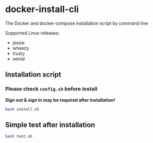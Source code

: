 # docker-install-cli
The Docker and docker-compose installation script by command line

Supported Linux releases:
- jessie
- wheezy
- trusty
- xenial

## Installation script
### Please check `config.sh` before install
__**Sign out & sign in may be required after installation!**__

```bash
bash install.sh
```

## Simple test after installation
```bash
bash test.sh
```
